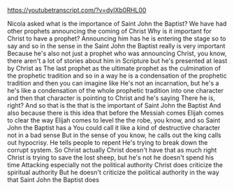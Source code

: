 https://youtubetranscript.com/?v=dylXb0RHL00

 Nicola asked what is the importance of Saint John the Baptist? We have had other prophets announcing the coming of Christ Why is it important for Christ to have a prophet? Announcing him has he is entering the stage so to say and so in the sense in the Saint John the Baptist really is very important Because he's also not just a prophet who was announcing Christ, you know, there aren't a lot of stories about him in Scripture but he's presented at least by Christ as The last prophet as the ultimate prophet as the culmination of the prophetic tradition and so in a way he is a condensation of the prophetic tradition and then you can imagine like He's not an incarnation, but he's a he's like a condensation of the whole prophetic tradition into one character and then that character is pointing to Christ and he's saying There he is, right? And so that is the that is the important of Saint John the Baptist And also because there is this idea that before the Messiah comes Elijah comes to clear the way Elijah comes to level the the robe, you know, and so Saint John the Baptist has a You could call it like a kind of destructive character not in a bad sense But in the sense of you know, he calls out the king calls out hypocrisy. He tells people to repent He's trying to break down the corrupt system. So Christ actually Christ doesn't have that as much right Christ is trying to save the lost sheep, but he's not he doesn't spend his time Attacking especially not the political authority Christ does criticize the spiritual authority But he doesn't criticize the political authority in the way that Saint John the Baptist does
